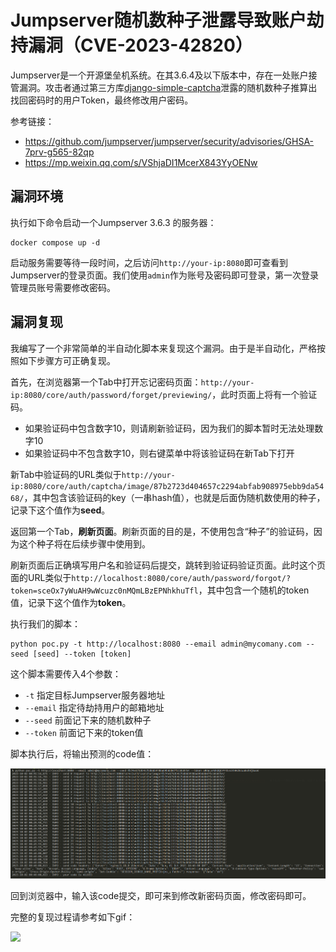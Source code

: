 # Jumpserver随机数种子泄露导致账户劫持漏洞（CVE-2023-42820）

Jumpserver是一个开源堡垒机系统。在其3.6.4及以下版本中，存在一处账户接管漏洞。攻击者通过第三方库[django-simple-captcha](https://github.com/mbi/django-simple-captcha)泄露的随机数种子推算出找回密码时的用户Token，最终修改用户密码。

参考链接：

- <https://github.com/jumpserver/jumpserver/security/advisories/GHSA-7prv-g565-82qp>
- <https://mp.weixin.qq.com/s/VShjaDI1McerX843YyOENw>
<!-- - <https://www.leavesongs.com/PENETRATION/jumpserver-sep-2023-multiple-vulnerabilities-go-through.html> -->

## 漏洞环境

执行如下命令启动一个Jumpserver 3.6.3 的服务器：

```
docker compose up -d
```

启动服务需要等待一段时间，之后访问`http://your-ip:8080`即可查看到Jumpserver的登录页面。我们使用`admin`作为账号及密码即可登录，第一次登录管理员账号需要修改密码。

## 漏洞复现

我编写了一个非常简单的半自动化脚本来复现这个漏洞。由于是半自动化，严格按照如下步骤方可正确复现。

首先，在浏览器第一个Tab中打开忘记密码页面：`http://your-ip:8080/core/auth/password/forget/previewing/`，此时页面上将有一个验证码。

- 如果验证码中包含数字10，则请刷新验证码，因为我们的脚本暂时无法处理数字10
- 如果验证码中不包含数字10，则右键菜单中将该验证码在新Tab下打开

新Tab中验证码的URL类似于`http://your-ip:8080/core/auth/captcha/image/87b2723d404657c2294abfab908975ebb9da5468/`，其中包含该验证码的key（一串hash值），也就是后面伪随机数使用的种子，记录下这个值作为**seed**。

返回第一个Tab，**刷新页面**。刷新页面的目的是，不使用包含“种子”的验证码，因为这个种子将在后续步骤中使用到。

刷新页面后正确填写用户名和验证码后提交，跳转到验证码验证页面。此时这个页面的URL类似于`http://localhost:8080/core/auth/password/forgot/?token=sceOx7yWuAH9wWcuzc0nMQmLBzEPNhkhuTfl`，其中包含一个随机的token值，记录下这个值作为**token**。

执行我们的脚本：

```
python poc.py -t http://localhost:8080 --email admin@mycomany.com --seed [seed] --token [token]
```

这个脚本需要传入4个参数：

- `-t` 指定目标Jumpserver服务器地址
- `--email` 指定待劫持用户的邮箱地址
- `--seed` 前面记下来的随机数种子
- `--token` 前面记下来的token值

脚本执行后，将输出预测的code值：

![](1.png)

回到浏览器中，输入该code提交，即可来到修改新密码页面，修改密码即可。

完整的复现过程请参考如下gif：

![](2.gif)
